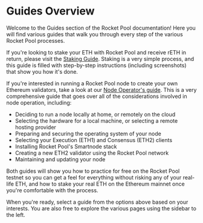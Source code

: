 # Guides Overview

Welcome to the Guides section of the Rocket Pool documentation!
Here you will find various guides that walk you through every step of the various Rocket Pool processes.

If you're looking to stake your ETH with Rocket Pool and receive rETH in return, please visit the [Staking Guide](./staking/overview).
Staking is a very simple process, and this guide is filled with step-by-step instructions (including screenshots) that show you how it's done.

If you're interested in running a Rocket Pool node to create your own Ethereum validators, take a look at our [Node Operator's guide](./node/responsibilities).
This is a very comprehensive guide that goes over all of the considerations involved in node operation, including:

- Deciding to run a node locally at home, or remotely on the cloud
- Selecting the hardware for a local machine, or selecting a remote hosting provider
- Preparing and securing the operating system of your node
- Selecting your Execution (ETH1) and Consensus (ETH2) clients
- Installing Rocket Pool's Smartnode stack
- Creating a new ETH2 validator using the Rocket Pool network
- Maintaining and updating your node

Both guides will show you how to practice for free on the Rocket Pool testnet so you can get a feel for everything without risking any of your real-life ETH, and how to stake your real ETH on the Ethereum mainnet once you're comfortable with the process.

When you're ready, select a guide from the options above based on your interests.
You are also free to explore the various pages using the sidebar to the left.